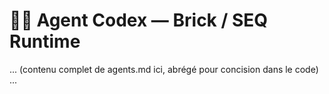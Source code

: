 # 🧑‍💻 Agent Codex — Brick / SEQ Runtime
... (contenu complet de agents.md ici, abrégé pour concision dans le code) ...
